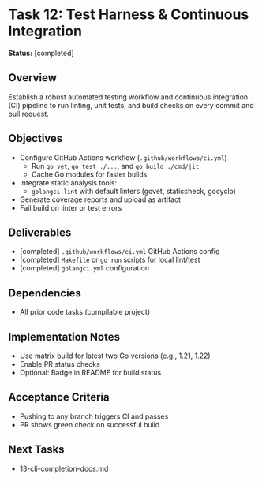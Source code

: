 # Task 12: Test Harness & Continuous Integration

**Status:** [completed]

## Overview
Establish a robust automated testing workflow and continuous integration (CI) pipeline to run linting, unit tests, and build checks on every commit and pull request.

## Objectives
- Configure GitHub Actions workflow (`.github/workflows/ci.yml`)
  - Run `go vet`, `go test ./...`, and `go build ./cmd/jit`
  - Cache Go modules for faster builds
- Integrate static analysis tools:
  - `golangci-lint` with default linters (govet, staticcheck, gocyclo)
- Generate coverage reports and upload as artifact
- Fail build on linter or test errors

## Deliverables
- [completed] `.github/workflows/ci.yml` GitHub Actions config
- [completed] `Makefile` or `go run` scripts for local lint/test
- [completed] `golangci.yml` configuration

## Dependencies
- All prior code tasks (compilable project)

## Implementation Notes
- Use matrix build for latest two Go versions (e.g., 1.21, 1.22)
- Enable PR status checks
- Optional: Badge in README for build status

## Acceptance Criteria
- Pushing to any branch triggers CI and passes
- PR shows green check on successful build

## Next Tasks
- 13-cli-completion-docs.md 